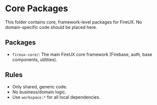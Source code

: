 # Core Packages

This folder contains core, framework-level packages for FireUX. No domain-specific code should be placed here.

## Packages

- `fireux-core/`: The main FireUX core framework (Firebase, auth, base components, utilities).

## Rules

- Only shared, generic code.
- No business/domain logic.
- Use `workspace:*` for all local dependencies.
